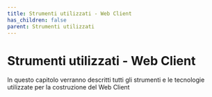 ```yaml
---
title: Strumenti utilizzati - Web Client
has_children: false
parent: Strumenti utilizzati
---
```


# Strumenti utilizzati - Web Client

In questo capitolo verranno descritti tutti gli strumenti e le tecnologie utilizzate per la costruzione del Web Client